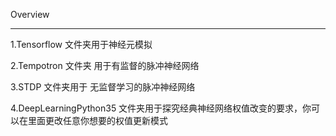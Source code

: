  Overview

---

1.Tensorflow 文件夹用于神经元模拟

2.Tempotron 文件夹 用于有监督的脉冲神经网络

3.STDP 文件夹用于 无监督学习的脉冲神经网络

4.DeepLearningPython35 文件夹用于探究经典神经网络权值改变的要求，你可以在里面更改任意你想要的权值更新模式